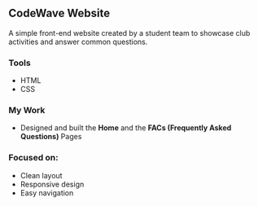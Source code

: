 ## CodeWave Website

A simple front-end website created by a student team to showcase club activities and answer common questions.

### Tools
- HTML  
- CSS

### My Work
- Designed and built the **Home** and the **FACs (Frequently Asked Questions)** Pages

### Focused on:
  - Clean layout  
  - Responsive design  
  - Easy navigation

